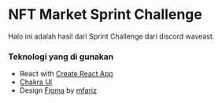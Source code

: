 # NFT Market Sprint Challenge

Halo ini adalah hasil dari Sprint Challenge dari discord waveast.

### Teknologi yang di gunakan

- React with [Create React App](https://create-react-app.dev/)
- [Chakra UI](https://chakra-ui.com/)
- Design [Figma](https://www.figma.com/file/fs7E0le26WoERRtfsB5kuD/NFT-Marketplace) by [mfariz](https://dribbble.com/mfariz13)
